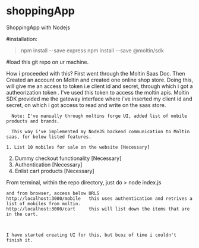 # shoppingApp
ShoppingApp with Nodejs 


#installation:
   > npm install --save express
   > npm install --save @moltin/sdk
   
   
   #load this git repo on ur machine. 
   
   How i proceeded with this?
       First went through the Moltin Saas Doc. Then Created an account on Moltin and created one online shop store.
       Doing this, will give me an access to token i.e client id and secret, through which i got a autheorization token .
        I've used this token to access the moltin apis.
      Moltin SDK provided me the gateway interface where i've inserted my client id and secret, on which i got access to read and write on the saas store.
      
      Note: I've manually through moltins forge UI, added list of mobile products and brands.

      This way i've implemented my NodeJS backend communication to Moltin saas, for below listed features.
      
    1. List 10 mobiles for sale on the website [Necessary]
   2. Dummy checkout functionality [Necessary]
   3. Authentication [Necessary]
   4. Enlist cart products [Necessary]
   
   
   From terminal, within the repo directory, just do
    > node index.js
    
    
    and from browser, access below URLS
    http://localhost:3000/mobile   this uses authentication and retrives a list of mobiles from moltin.
    http://localhost:3000/cart     this will list down the items that are in the cart.
    
    
    
    I have started creating UI for this, but bcoz of time i couldn't finish it.

   
   
